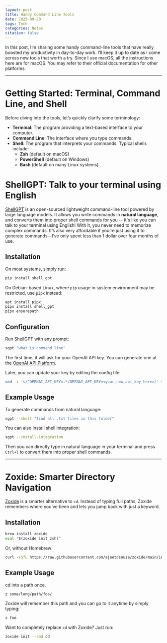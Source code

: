 ```yaml
---
layout: post
title: Handy Command Line Tools
date: 2025-09-20
tags: Tech
categories: Notes
citation: false
---
```


In this post, I’m sharing some handy command-line tools that have really boosted my productivity in day-to-day work. I’ll keep it up to date as I come across new tools that worth a try. Since I use macOS, all the instructions here are for macOS. You may refer to their official documentation for other platforms.

---

# Getting Started: Terminal, Command Line, and Shell

Before diving into the tools, let’s quickly clarify some terminology:

- **Terminal**: The program providing a text-based interface to your computer.  
- **Command Line**: The interface where you type commands.  
- **Shell**: The program that interprets your commands. Typical shells include:
  - **Zsh** (default on macOS)  
  - **PowerShell** (default on Windows)  
  - **Bash** (default on many Linux systems)  

# ShellGPT: Talk to your terminal using English

[ShellGPT](https://github.com/TheR1D/shell_gpt) is an open-sourced lightweight command-line tool powered by large language models. It allows you write commands in **natural language**, and converts them into proper shell commands for you -- it's like you can talk to your terminal using English! With it, you never need to memorize complex commands. It’s also very affordable if you’re just using it to generate commands—I’ve only spent less than 1 dollar over four months of use.

## Installation

On most systems, simply run:

```bash
pip install shell_gpt
```

On Debian-based Linux, where `pip` usage in system environment may be restricted, use `pipx` instead:

```bash
apt install pipx
pipx install shell_gpt
pipx ensurepath
```

## Configuration

Run ShellGPT with any prompt:

```bash
sgpt "what is command line"
```

The first time, it will ask for your OpenAI API key. You can generate one at the [OpenAI API Platform](https://platform.openai.com/api-keys).  

Later, you can update your key by editing the config file:

```bash
sed -i 's/^OPENAI_API_KEY=.*/OPENAI_API_KEY=<your_new_api_key_here>/' ~/.config/shell_gpt/.sgptrc
```

## Example Usage

To generate commands from natural language:

```bash
sgpt --shell "find all .txt files in this folder"
```

You can also install shell integration:

```bash
sgpt --install-integration
```

Then you can directly type in natural language in your terminal and press `Ctrl+l` to convert them into proper shell commands.

---

# Zoxide: Smarter Directory Navigation

[Zoxide](https://github.com/ajeetdsouza/zoxide) is a smarter alternative to `cd`. Instead of typing full paths, Zoxide remembers where you’ve been and lets you jump back with just a keyword.

## Installation

```bash
brew install zoxide
eval "$(zoxide init zsh)"
```

Or, without Homebrew:

```bash
curl -sSfL https://raw.githubusercontent.com/ajeetdsouza/zoxide/main/install.sh | sh
```

## Example Usage

cd into a path once.

```bash
z some/long/path/foo/
```

Zoxide will remember this path and you can go to it anytime by simply typing:

```bash
z foo
```

Want to completely replace `cd` with Zoxide? Just run:

```bash
zoxide init --cmd cd
```